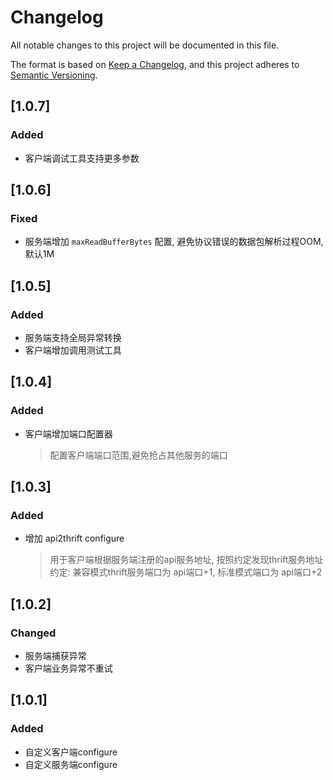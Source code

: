 # Changelog

All notable changes to this project will be documented in this file.

The format is based on [Keep a Changelog](https://keepachangelog.com/en/1.0.0/), and this project adheres
to [Semantic Versioning](https://semver.org/spec/v2.0.0.html).

## [1.0.7]

### Added

- 客户端调试工具支持更多参数

## [1.0.6]

### Fixed

- 服务端增加 `maxReadBufferBytes` 配置, 避免协议错误的数据包解析过程OOM, 默认1M

## [1.0.5]

### Added

- 服务端支持全局异常转换
- 客户端增加调用测试工具

## [1.0.4]

### Added

- 客户端增加端口配置器
  > 配置客户端端口范围,避免抢占其他服务的端口

## [1.0.3]

### Added

- 增加 api2thrift configure
  > 用于客户端根据服务端注册的api服务地址, 按照约定发现thrift服务地址
  > 约定: 兼容模式thrift服务端口为 api端口+1, 标准模式端口为 api端口+2

## [1.0.2]

### Changed

- 服务端捕获异常
- 客户端业务异常不重试

## [1.0.1]

### Added

- 自定义客户端configure
- 自定义服务端configure
